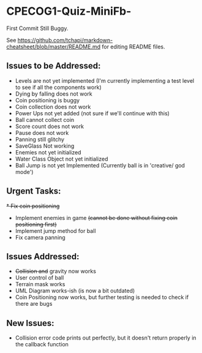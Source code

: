 # CPECOG1-Quiz-MiniFb-
First Commit Still Buggy. 

See https://github.com/tchapi/markdown-cheatsheet/blob/master/README.md for editing README files.

## Issues to be Addressed:
* Levels are not yet implemented (I'm currently implementing a test level to see if all the components work)
* Dying by falling does not work
* Coin positioning is buggy
* Coin collection does not work
* Power Ups not yet added (not sure if we'll continue with this)
* Ball cannot collect coin
* Score count does not work
* Pause does not work
* Panning still glitchy
* SaveGlass Not working
* Enemies not yet initialized
* Water Class Object not yet initialized
* Ball Jump is not yet Implemented (Currently ball is in 'creative/ god mode')

## Urgent Tasks:
~~* Fix coin positioning~~
* Implement enemies in game ~~(cannot be done without fixing coin positioning first)~~
* Implement jump method for ball
* Fix camera panning

## Issues Addressed:
* ~~Collision and~~ gravity now works
* User control of ball
* Terrain mask works 
* UML Diagram works-ish (is now a bit outdated)
* Coin Positioning now works, but further testing is needed to check if there are bugs

## New Issues:
* Collision error code prints out perfectly, but it doesn't return properly in the callback function